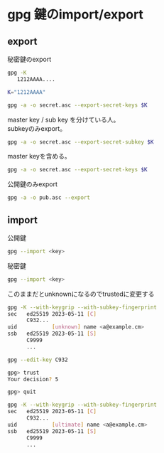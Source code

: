 # gpg 鍵のimport/export

## export

秘密鍵のexport

```bash
gpg -K
   1212AAAA....

K="1212AAAA"
```


```bash
gpg -a -o secret.asc --export-secret-keys $K
```

master key / sub key を分けている人。  
subkeyのみexport。

```bash
gpg -a -o secret.asc --export-secret-subkey $K
```

master keyを含める。

```bash
gpg -a -o secret.asc --export-secret-keys $K
```

公開鍵のみexport

```bash
gpg -a -o pub.asc --export
```


## import

公開鍵

```bash
gpg --import <key>
```

秘密鍵

```bash
gpg --import <key>
```

このままだとunknownになるのでtrustedに変更する

```bash
gpg -K --with-keygrip --with-subkey-fingerprint
sec   ed25519 2023-05-11 [C]
      C932...
uid           [unknown] name <a@example.cm>
ssb   ed25519 2023-05-11 [S]
      C9999
      ...
```

```bash
gpg --edit-key C932

gpg> trust
Your decision? 5

gpg> quit 
```

```bash
gpg -K --with-keygrip --with-subkey-fingerprint
sec   ed25519 2023-05-11 [C]
      C932...
uid           [ultimate] name <a@example.cm>
ssb   ed25519 2023-05-11 [S]
      C9999
      ...
```


<!--
```bash
```
-->
